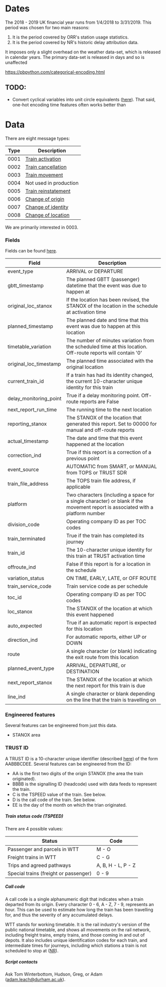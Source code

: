 # Dates

The 2018 - 2019 UK financial year runs from 1/4/2018 to 3/31/2019.
This period was chosen for two main reasons:

1. It is the period covered by ORR's station usage statistics.
2. It is the period covered by NR's historic delay attribution data.

It imposes only a slight overhead on the weather data-set, which is released in calendar years. The primary data-set is
released in days and so is unaffected

https://pbpython.com/categorical-encoding.html

## TODO:

* Convert cyclical variables into unit circle equivalents ([here](http://blog.davidkaleko.com/feature-engineering-cyclical-features.html)). That said,
one-hot encoding time features often works better than

# Data

There are eight message types:

| Type | Description |
|------|-------------|
|0001|[Train activation](https://wiki.openraildata.com/index.php?title=Train_Activation)|
|0002|[Train cancellation](https://wiki.openraildata.com/index.php?title=Train_Cancellation)|
|0003|[Train movement](https://wiki.openraildata.com/index.php?title=Train_Movement)|
|0004|Not used in production|
|0005|[Train reinstatement](https://wiki.openraildata.com/index.php?title=Train_Reinstatement)|
|0006|[Change of origin](https://wiki.openraildata.com/index.php?title=Change_of_Origin)|
|0007|[Change of identity](https://wiki.openraildata.com/index.php?title=Change_of_Identity)|
|0008|[Change of location](https://wiki.openraildata.com/index.php?title=Change_of_Location)|

We are primarily interested in 0003.

### Fields

Fields can be found [here](https://wiki.openraildata.com/index.php?title=Train_Movement).

| Field                  | Description                                                                                                                    |
|------------------------|--------------------------------------------------------------------------------------------------------------------------------|
| event_type             | ARRIVAL or DEPARTURE                                                                                                    |
| gbtt_timestamp         | The planned GBTT (passenger) datetime that the event was due to happen at                                                      |
| original_loc_stanox    | If the location has been revised, the STANOX of the location in the schedule at activation time                                |
| planned_timestamp      | The planned date and time that this event was due to happen at this location                                                   |
| timetable_variation    | The number of minutes variation from the scheduled time at this location. Off-route reports will contain '0'                   |
| original_loc_timestamp | The planned time associated with the original location                                                                         |
| current_train_id       | If a train has had its identity changed, the current 10-character unique identity for this train                               |
| delay_monitoring_point | True if a delay monitoring point. Off-route reports are False                                                    |
| next_report_run_time   | The running time to the next location                                                                                          |
| reporting_stanox       | The STANOX of the location that generated this report. Set to 00000 for manual and off-route reports                           |
| actual_timestamp       | The date and time that this event happened at the location                                                                     |
| correction_ind         | True if this report is a correction of a previous point                                                                        |
| event_source           | AUTOMATIC from SMART, or MANUAL from TOPS or TRUST SDR                                                                         |
| train_file_address     | The TOPS train file address, if applicable                                                                                     |
| platform               | Two characters (including a space for a single character) or blank if the movement report is associated with a platform number |
| division_code          | Operating company ID as per TOC codes                                                                                          |
| train_terminated       | True if the train has completed its journey                                                                                    |
| train_id               | The 10-character unique identity for this train at TRUST activation time                                                       |
| offroute_ind           | False if this report is for a location in the schedule                                                                         |
| variation_status       | ON TIME, EARLY, LATE, or OFF ROUTE                                                                                             |
| train_service_code     | Train service code as per schedule                                                                                             |
| toc_id                 | Operating company ID as per TOC codes                                                                                          |
| loc_stanox             | The STANOX of the location at which this event happened                                                                        |
| auto_expected          | True if an automatic report is expected for this location                                                                      |
| direction_ind          | For automatic reports, either UP or DOWN                                                                                       |
| route                  | A single character (or blank) indicating the exit route from this location                                                     |
| planned_event_type     | ARRIVAL, DEPARTURE, or DESTINATION                                                                                             |
| next_report_stanox     | The STANOX of the location at which the next report for this train is due                                                      |
| line_ind               | A single character or blank depending on the line that the train is travelling on                                              |

### Engineered features

Several features can be engineered from just this data.
* STANOX area


### TRUST ID

A TRUST ID is a 10-character unique identifier (described [here](https://wiki.openraildata.com/index.php/Train_Activation#Body)) 
of the form AABBBCDEE. Several features can be engineered from the ID:
* AA is the first two digits of the origin STANOX (the area the train originated).
* BBBB is the signalling ID (headcode) used with data feeds to represent the train.
* C is the TSPEED value of the train. See below.
* D is the call code of the train. See below.
* EE is the day of the month on which the trian originated.

##### Train status code (TSPEED)

There are 4 possible values:

|Status|Code|
|------|----|
|Passenger and parcels in WTT|M - O|
|Freight trains in WTT|C - G|
|Trips and agreed pathways|A, B, H - L, P - Z|
|Special trains (freight or passenger)|0 - 9| 

##### Call code

A call code is a single alphanumeric digit that indicates when a train departed from its origin. Every character
0 - 6, A - Z, 7 - 9, represents an hour. This can be used to estimate how long the train has been travelling for,
and thus the severity of any accumulated delays.

WTT stands for working timetable. It is the rail industry's version of the public national timetable, and shows
all movements on the rail network, including freight trains, empty trains, and those coming in and out of depots.
It also includes unique identification codes for each train, and intermediate times for journeys,
including which stations a train is not scheduled to stop at ([NR](https://www.networkrail.co.uk/running-the-railway/the-timetable/working-timetable/)).

##### Script contacts

Ask Tom Winterbottom, Hudson, Greg, or Adam (adam.leach@durham.ac.uk).